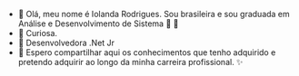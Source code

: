 - 👋 Olá, meu nome é Iolanda Rodrigues. Sou brasileira e sou graduada em Análise e Desenvolvimento de Sistema 💞️ 💞️
- 👀 Curiosa.
- 🌱 Desenvolvedora .Net Jr
- 💞️ Espero compartilhar aqui os conhecimentos que tenho adquirido e pretendo adquirir ao longo da minha carreira profissional. ✨

